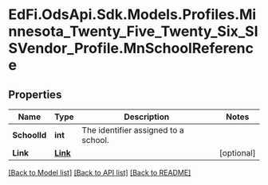 # EdFi.OdsApi.Sdk.Models.Profiles.Minnesota_Twenty_Five_Twenty_Six_SISVendor_Profile.MnSchoolReference

## Properties

Name | Type | Description | Notes
------------ | ------------- | ------------- | -------------
**SchoolId** | **int** | The identifier assigned to a school. | 
**Link** | [**Link**](Link.md) |  | [optional] 

[[Back to Model list]](../README.md#documentation-for-models) [[Back to API list]](../README.md#documentation-for-api-endpoints) [[Back to README]](../README.md)

